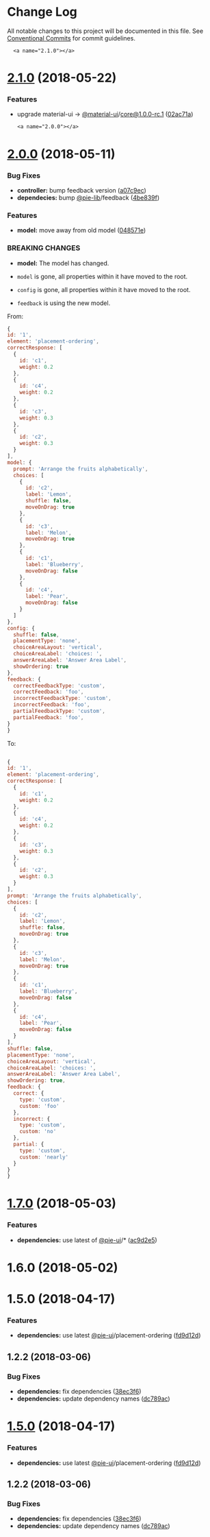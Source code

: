 # Change Log

All notable changes to this project will be documented in this file.
See [Conventional Commits](https://conventionalcommits.org) for commit guidelines.

      <a name="2.1.0"></a>
# [2.1.0](https://github.com/pie-framework/pie-elements/compare/@pie-element/placement-ordering@2.0.0...@pie-element/placement-ordering@2.1.0) (2018-05-22)


### Features

* upgrade material-ui -> [@material-ui](https://github.com/material-ui)/core@1.0.0-rc.1 ([02ac71a](https://github.com/pie-framework/pie-elements/commit/02ac71a))




      <a name="2.0.0"></a>
# [2.0.0](https://github.com/pie-framework/pie-elements/compare/@pie-element/placement-ordering@1.7.0...@pie-element/placement-ordering@2.0.0) (2018-05-11)


### Bug Fixes

* **controller:** bump feedback version ([a07c9ec](https://github.com/pie-framework/pie-elements/commit/a07c9ec))
* **dependecies:** bump [@pie-lib](https://github.com/pie-lib)/feedback ([4be839f](https://github.com/pie-framework/pie-elements/commit/4be839f))


### Features

* **model:** move away from old model ([048571e](https://github.com/pie-framework/pie-elements/commit/048571e))


### BREAKING CHANGES

* **model:** The model has changed.

* `model` is gone, all properties within it have moved to the root.
* `config` is gone, all properties within it have moved to the root.
* `feedback` is using the new model.

From:

```javascript
{
id: '1',
element: 'placement-ordering',
correctResponse: [
  {
    id: 'c1',
    weight: 0.2
  },
  {
    id: 'c4',
    weight: 0.2
  },
  {
    id: 'c3',
    weight: 0.3
  },
  {
    id: 'c2',
    weight: 0.3
  }
],
model: {
  prompt: 'Arrange the fruits alphabetically',
  choices: [
    {
      id: 'c2',
      label: 'Lemon',
      shuffle: false,
      moveOnDrag: true
    },
    {
      id: 'c3',
      label: 'Melon',
      moveOnDrag: true
    },
    {
      id: 'c1',
      label: 'Blueberry',
      moveOnDrag: false
    },
    {
      id: 'c4',
      label: 'Pear',
      moveOnDrag: false
    }
  ]
},
config: {
  shuffle: false,
  placementType: 'none',
  choiceAreaLayout: 'vertical',
  choiceAreaLabel: 'choices: ',
  answerAreaLabel: 'Answer Area Label',
  showOrdering: true
},
feedback: {
  correctFeedbackType: 'custom',
  correctFeedback: 'foo',
  incorrectFeedbackType: 'custom',
  incorrectFeedback: 'foo',
  partialFeedbackType: 'custom',
  partialFeedback: 'foo',
}
}
```

To:

```javascript

{
id: '1',
element: 'placement-ordering',
correctResponse: [
  {
    id: 'c1',
    weight: 0.2
  },
  {
    id: 'c4',
    weight: 0.2
  },
  {
    id: 'c3',
    weight: 0.3
  },
  {
    id: 'c2',
    weight: 0.3
  }
],
prompt: 'Arrange the fruits alphabetically',
choices: [
  {
    id: 'c2',
    label: 'Lemon',
    shuffle: false,
    moveOnDrag: true
  },
  {
    id: 'c3',
    label: 'Melon',
    moveOnDrag: true
  },
  {
    id: 'c1',
    label: 'Blueberry',
    moveOnDrag: false
  },
  {
    id: 'c4',
    label: 'Pear',
    moveOnDrag: false
  }
],
shuffle: false,
placementType: 'none',
choiceAreaLayout: 'vertical',
choiceAreaLabel: 'choices: ',
answerAreaLabel: 'Answer Area Label',
showOrdering: true,
feedback: {
  correct: {
    type: 'custom',
    custom: 'foo'
  },
  incorrect: {
    type: 'custom',
    custom: 'no'
  },
  partial: {
    type: 'custom',
    custom: 'nearly'
  }
}
}

```




  <a name="1.7.0"></a>
# [1.7.0](https://github.com/pie-framework/pie-elements/compare/@pie-element/placement-ordering@1.6.0...@pie-element/placement-ordering@1.7.0) (2018-05-03)


### Features

* **dependencies:** use latest of [@pie-ui](https://github.com/pie-ui)/* ([ac9d2e5](https://github.com/pie-framework/pie-elements/commit/ac9d2e5))




<a name="1.6.0"></a>
# 1.6.0 (2018-05-02)



<a name="1.5.0"></a>
# 1.5.0 (2018-04-17)


### Features

* **dependencies:** use latest [@pie-ui](https://github.com/pie-ui)/placement-ordering ([fd9d12d](https://github.com/pie-framework/pie-elements/commit/fd9d12d))



<a name="1.2.2"></a>
## 1.2.2 (2018-03-06)


### Bug Fixes

* **dependencies:** fix dependencies ([38ec3f6](https://github.com/pie-framework/pie-elements/commit/38ec3f6))
* **dependencies:** update dependency names ([dc789ac](https://github.com/pie-framework/pie-elements/commit/dc789ac))




<a name="1.5.0"></a>
# [1.5.0](https://github.com/pie-framework/pie-elements/compare/v1.4.1...v1.5.0) (2018-04-17)


### Features

* **dependencies:** use latest [@pie-ui](https://github.com/pie-ui)/placement-ordering ([fd9d12d](https://github.com/pie-framework/pie-elements/commit/fd9d12d))




<a name="1.2.2"></a>
## 1.2.2 (2018-03-06)


### Bug Fixes

* **dependencies:** fix dependencies ([38ec3f6](https://github.com/pie-framework/pie-elements/commit/38ec3f6))
* **dependencies:** update dependency names ([dc789ac](https://github.com/pie-framework/pie-elements/commit/dc789ac))
